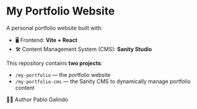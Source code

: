 # My Portfolio Website

A personal portfolio website built with:
- 🖥 Frontend: **Vite + React**
- 🛠 Content Management System (CMS): **Sanity Studio**

This repository contains **two projects**:
- `/my-portfolio` — the portfolio website
- `/my-portfolio-cms` — the Sanity CMS to dynamically manage portfolio content

👨‍💻 Author
Pablo Galindo